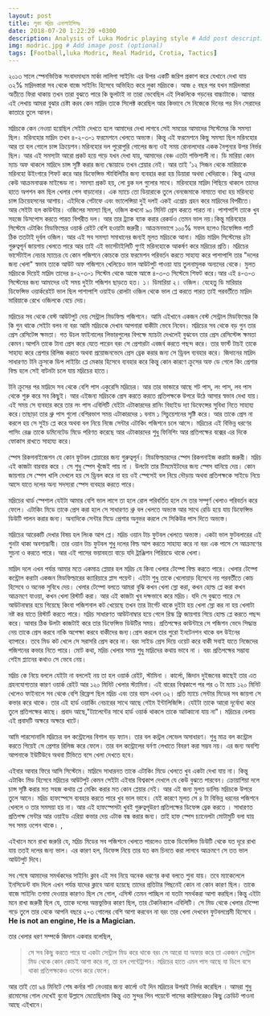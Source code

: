 ```yaml
---
layout: post
title: লুকা মদ্রিচ এনালাইসিসঃ
date: 2018-07-20 1:22:20 +0300
description: Analysis of Luka Modric playing style # Add post description (optional)
img: modric.jpg # Add image post (optional)
tags: [Football,luka Modric, Real Madrid, Crotia, Tactics]
---
```

২০১৩ সালে স্পেনভিত্তিক সংবাদমাধ্যম মার্কা লালিগা সাইনিং এর উপর একটি জরিপ প্রকাশ করে যেখানে দেখা যায় ৩২% মাদ্রিদস্তারা সব থেকে বাজে সাইনিং হিসেবে অভিহিত করে লুকা মদ্রিচকে। আজ ৫ বছর পর যখন মাদ্রিদস্তারা অতীতে ফিরা থাকায় তখন তারা বুঝতে পারে কি ভুলটাই না তারা ভেবেছিল এই লিকলিকে গড়নের বাচ্চাটাকে। আমার এই লেখায় আমরা বুঝার চেষ্টা করব কেন মাদ্রিদ তাকে সিলেক্ট করেছিল আর কিভাবে সে নিজেকে দিনের পর দিন সেরাদের কাতারে তুলে আনল।

মদ্রিচকে কেন নেওয়া হয়েছিল সেইটা দেখতে হলে আমাদের দেখা লাগবে সেই সময়ের আমাদের সিস্টেমের কি সমস্যা ছিল। মরিনহোর মাদ্রিদ তখন ৪-২-৩-১ ফরমেশনে খেলতে অভ্যস্ত। কিন্তু এই ফরমেশনে কিছু সমস্যা ছিল মরিনহোর আর তা হল গোলে চান্স ক্রিয়েশন।মরিনহোর দল পুরোপুরি গোলের জন্য ওই সময় রোনালদোর একক নৈপুন্যর উপর নির্ভর ছিল। আর এই সমস্যটা আরো প্রকট হয়ে পড়ে যখন দেখা যায়, আমাদের বেঞ্চ এতটা শক্তিশালী না। ডি মারিয়া কোন ম্যাচ অফ থাকলে মাদ্রিদে চান্স সৃষ্টি করার জন্য স্কোয়াডে তখন প্লেয়ার নেই। আর তাই '১২ সিজন থেকে মারিয়াকে মরিনহো উইংগারে শিফট করে আর ডিফেন্সিভ স্টাবিলিটির জন্য ব্যবহার করা হয় ডিয়ারা অথবা খেদিরাকে। কিন্তু এদের কেউ আক্রমনাত্মক মাইন্ডেড না। সমস্যা প্রকট হয়, লো ব্লক দল গুলোর সাথে। মরিনহোর মাদ্রিদ পিছিয়ে থাকলে তাদের হাতে অপশন কম ছিল খেলার পেস বাড়ানোর। এক ম্যাচে তো ডিয়ারাকে তুলে বেনজেমাকে নামাতে বাধ্য হয় মরিনহো চান্স ক্রিয়েহসনের আশায়। এইদিকে গেটাফে এবং ভ্যালেন্সিয়া দুই দলই একই এপ্রোচ গ্রহন করে মাদ্রিদের বিপরীতে। আর সেইটা হল কাউন্টার। ওজিলের সমস্যা ছিল, ওজিল কখনো ৯০ মিনিট প্রেস করতে পারত না। পাশাপাশি তাকে খুব সহজে ডিসপোস করতে পারত বিপরীত দল। আর তার ট্র্যাক ব্যাক করার রেকর্ডও তেমন ভাল নয়।কিন্তু মরিনহোর সিস্টেমে এটাকিং মিডফিল্ডের ওয়ার্ক রেইট বেশি হওয়াটা জরুরী। আক্রমনভাগে ১০০% সফল হলেও ডিফেন্সিভ পার্টে ঠিক ততটাই দূর্বল ওজিল। আর এই সব সমস্যা সমাধানের জন্যই মূলত মদ্রিচকে আনা। মদ্রিচ মাদ্রিদ সিস্টেমের ৪টা গুরুত্বপূর্ন জায়গায় খেলতে পারে আর তাই এই ভার্সেটাইলিটি গুণই মরিনহোকে আকর্ষণ করে মদ্রিচের প্রতি। মদ্রিচের ভার্সেটাইল নেচার ম্যাচের যে কোন পজিশনে কোচকে তার ফরমেশন পরিবর্তন করতে সাহায্য করে পাশাপাশি তার "দলের জন্য খেলা" স্বভাব তাকে আউট অফ পজিশনে খেলিয়েও ভাল আউটপুট পাওয়া যায় তুলনামূলক অন্যদের থেকে। মুলত মদ্রিচকে দিয়েই মাদ্রিদ তাদের ৪-২-৩-১ সিস্টেম থেকে আস্তে আস্তে ৪-৩-৩ সিস্টেমে শিফট করে।আর এই ৪-৩-৩ সিস্টেমের জন্য আমাদের ওই সময় দুইটা পজিশন ছাড়তে হত। ১। ডিমারিয়া ২। ওজিল। যেহেতু ডি মারিয়ার ডিফেন্সিভ ওয়ার্করেইট ভাল ছিল পাশাপাশি ওয়াইড রোলটা ওজিল থেকে ভাল প্লে করতে পারত তাই পরবর্তীতে মাদ্রিদ মারিয়াকে রেখে ওজিলকে বেচে দেয়।

মদ্রিচের সব থেকে বেস্ট আউটপুট দেয় সেন্ট্রাল মিডফিল্ড পজিশনে। আমি এইখানে একজন বেস্ট সেন্ট্রাল মিডফিল্ডের কি কি গুন থাকে সেইটা বলব না বরং আমি মদ্রিচকে দেখাব আপনারা বাকীটা ভেবে নিবেন। মদ্রিচের সব থেকে বড় গুন তার প্রেস রেসিটেন্স ক্ষমতা। গত উচল ফাইনালের লিভারপুলের বিপক্ষে ম্যাচটা দেখলেই বুঝবেন তার প্রেস রেসিস্টেন্স ক্ষমতা কেমন।আপনি তাকে টানা প্রেস করে যেতে পারেন বরং সে প্রেশারটা এবজর্ব করতে পছন্দ করে। তার ফার্স্ট টাচই  তাকে সাহায্য করে প্রেশার রিলিজ করতে অথবা প্রয়োজনভেদে প্রেস ব্রেক করার জন্য সে ড্রিবল ব্যবহার করে। জিদানের মাদ্রিদ সাধারণত টনি ক্রুসকে ডিপ লাইয়িং প্লে মেকার হিসেবে ব্যবহার করে কিন্তু কোন কারণে ক্রুসের অফ ডে গেলে কিং প্রেশার বিল্ড হলে সেই বাটনটা চলে যায় মদ্রিচের হাতে। 

টনি ক্রুসের পর মাদ্রিদে সব থেকে বেশি পাস একুরেসি মদ্রিচের। আর তার ভান্ডারে আছে শট পাস, লং পাস, লব পাস থেকে শুরু করে সব কিছুই। আর এইজন্য মদ্রিচকে  প্রেস করতে করতে প্রতিপক্ষকে উপরে উঠে আসার স্বভাব দেখা যায়।এই সময় সে ব্যবহার করে তার লং পাস এবিলিটি যেইটা এটাকারদের রানিং বিহাইড দ্যা ডিফেন্সের সুবিধা নিতে সাহায্য করে।তাছাড়া তার থ্রু পাস গুলো বেশিরভাগ সময় এটাকারদের ১ বনাম ১ সিচুয়েশনের সৃষ্টি করে। আর তাকে প্রেস না করলে হয় সে সুইচ প্লে করে অথবা বল নিয়ে নিজে সেন্টার এটাকিং পজিশনে চলে আসে। মদ্রিচের এই বিভিন্ন ধরণের পাসিং রেঞ্জ তাকে ডমিনেটেড মিডে পরিণত করেছে আর এটাকারদের শুধু ফিনিশিং আর প্রতিপক্ষের বক্সের এর দিকে ফোকাস রাখতে সাহায্য করে। 

স্পেস রিকগনাইজেশন যে কোন ফুটবল প্লেয়ারের জন্য গুরুত্বপূর্ন। মিডফিল্ডারদের স্পেস রিকগনাইজ করাটা জরুরী। মদ্রিচ এই কাজটা বারবার করে । সে শুধু স্পেস খুঁজেই পায় না । উলটো তার টিমমেইটদের জন্য স্পেস বানিয়ে দেয়। কোন জায়গায় সে স্পেস খালি দেখলে হয় সে ড্রিবল করে না হয় ওই স্পেসেই বল নিয়ে দৌড়ায় অথবা প্রতিপক্ষকে সাইডে নিয়ে আসে যাতে দলের অন্য সদস্যরা স্পেস ব্যবহার করতে পারে।

মদ্রিচের থার্ড স্পেশাল যেইটা আমার বেশি ভাল লাগে তা হলে রোল পরিবর্তিত হলে সে তার সম্পুর্ণ খেলাও পরিবর্তন করে ফেলে। এটাকিং মিডে তাকে প্রেস করা হলে সে সাধারণত থ্রু বল খেলতে অভ্যস্ত আর সাথে রেডি হয়ে যায় ডিফেন্সিভ ডিউটি পালন করার জন্য। অন্যদিকে সেন্টার মিডে প্রেশার অনুভর করলে সে সিকিউর পাস দিতে অভ্যস্ত।   

মদ্রিচের আরেকটি দেখার বিষয় হল লিংক আপ প্লে। মদ্রিচ ওয়ান টাচ ফুটবল খেলতে অভ্যস্ত। একটা ভাল ফুটবলারের এই গুনটা থাকা অবশ্যম্ভাবী। তার ওয়ান টাচ ফুটবল শুধু দলের বিল্ড আপ করতে সাহায্য করে না বরং এক পাসে সে আক্রমণের সুচনা ও করতে পারে। আর এই পাসের ভয়াবহতা বাড়ে যদি ট্রাঞ্জিশন পিরিয়ডে থাকে খেলা। 

মাদ্রিদ দলে এখন পর্যন্ত আমার মতে একমাত্র প্লেয়ার হল মদ্রিচ যে কিনা খেলার টেম্পো বিল্ড করতে পারে। খেলার টেম্পো কন্ট্রোল করাটা একজন মিডফিল্ডারের ক্যারিয়ারে প্লাস পয়েন্ট। এইটা শুধু তাকে খেলোয়াড় হিসেবে নয় পরবর্তীতে কোচ হিসেবে ও অনেক সুবিধে দেয়। খেলার টেম্পো বলতে আমরা বুঝি কখন খেলা স্লো করা, কখন হোল্ড প্লে করা কখন আক্রমণে যাওয়া, কখন খেলা রিস্টার্ট করা। আর এই কাজটা খুব দক্ষভাবে করে মদ্রিচ। যদি সে বুঝতে পারে সে আউটনাম্বার হয়ে গিয়েছে কিংবা পজিশনাল কট খেয়েছে তখন তার টার্গেট থাকে দুইটা হয় খেলা স্লো কর না হয় খেলাটা নষ্ট কর যাতে রিস্টার্ট করতে পারে। মদ্রিচ সাধারণত আউটনাম্বার হয়ে গেলে রিস্ক ফ্রি জায়গায় গিয়ে হোল্ড প্লে করতে পছন্দ করে। আবার ঠিক উলটা কাজটাই করে তার ডিফেন্সিভ ডিউটির সময়। প্রতিপক্ষের কাউন্টারে সে পজিশন ভেদে সিদ্ধান্ত নেয় তাকে প্রেস করবে নাকি অপেক্ষা করবে বাকীদের জন্য।প্রেস করলে তার পুরো ইনটেনশন থাকে বল উইনের ব্যাপারে। তবে মিড কট খেলে সে সরাসরি প্রেস করে না। বরং সাইড প্রেস দিয়ে ওয়েট করে বাকী সবাই যাতে নিজেদের পজিশনের কভার নিতে পারে। মোট কথা, মদ্রিচ খেলার সময় শুধু মাদ্রিদের কথায় ভাবে না । বরং প্রতিপক্ষের সম্ভাব্য গেইম প্ল্যানের কথাও সে ভেবে নেয়। 

মদ্রিচ কে নিয়ে বললে যেইটা না বললেই নয় তা হল ওয়ার্ক রেইট, স্টামিনা । কার্লো, জিদান দুইজনের কাছেই তার এত গ্রহনযোগ্যতার কারণ ওয়ার্ক রেইট আর ১২০ মিনিট খেলার স্ট্যামিনা। এই বারের বিশ্বকাপে পর পর ৩ টা ম্যাচ ১২০ মিনিট খেলেও ফাইনালে সব থেকে বেশি রিফ্রেশ ছিল মদ্রিচ এবং তার বয়স এখন ৩২। প্রতি ম্যাচে সেন্টার মিডের সব জায়গা সে কভার করে থাকে। তার এই হার্ড ওয়ার্কিং নেচারের সাথে আছে গেইম ইন্টালিজিন্সি। যেইটা তাকে আরো দূর্বোধ্য করে তুলে প্রতিপক্ষের কাছে। প্রবাদ আছে,"ট্যালেন্টের সাথে হার্ড ওয়ার্ক থাকলে তাকে আটকানো যায় না"। মদ্রিচের বেলায় এই প্রবাদটি অক্ষরে অক্ষরে খাটে। 

আমি পারসোনালি মদ্রিচের বল কন্ট্রোলের বিশাল বড় ফ্যান। তার বল কন্ট্রল লেভেল অসাধারণ। শুধু মাত্র বল কন্ট্রোল করতে গিয়েই সে প্রেশার রিলিজ করে ফেলে। তার বল কন্ট্রোলের বর্নণা লেখাতে বিবরণ করা সম্ভব নয়। এর জন্য অবশ্যি আপনাকে ইউটিউবে অথবা টিভিতে বসে খেলা দেখতে হবে। 

এইবার আবার ফিরে আসি সিস্টেমে। মাদ্রিদে সাধারনত তাকে এটাকিং মিডে খেলতে  খুব একটা দেখা যায় না। কিন্তু এটাকিং মিড হিসেবে মদ্রিচের আউটপুট কেমন সেইটা এইবার বিশ্বকাপ দেখলে যে কেউ বুঝতে পারবেন। ক্রোয়াশিয়া দলে চান্স সৃষ্টি করার মত সহজ কথায় প্লে মেকিং করার মত কোন প্লেয়ার নেই।  আর এই জন্য মুলত ডালিচ মদ্রিচকে উপরে তুলে আনে। মদ্রিচ হাফস্পেসে ব্যবহার করতে পারে খুব ভাল ভাবে। যেই কারণে মূলত সে ৪ টা বিভিন্ন ধরনের পজিশনে খেললে ও তার সমসয়া হয় না। আর এই হাফস্পেসটা খুবই গুরুত্বপূউরণ প্রতিপক্ষের ডিফেন্স ব্রেক করতে । সাধারণত প্রতিপক্ষ সেন্টার আর ওয়াইড এরিয়া কভার দেয় এটাক বন্ধ করার জন্য। তাই হাফ স্পেস চ্যানেলটা মোটামুটি বলা যায় সব সময় ওপেন থাকে। 
,

এইখানে মনে রাখা জরুরি যে, মদ্রিচ মিডের সব পজিশনে খেলতে পারলেও তাকে ডিফেন্সিভ ডিউটি থেকে যত দূরে রাখা যায় ততই দলের জন্য ভাল। এর কারণ হল, ডিফেন্স নিয়ে তার যত কম চিনতে করা লাগবে আক্রমণে সে তত ভাল আউটপুট দিবে। 

সব শেষে আমাদের সমর্থকদের সাইনিং ক্লাব এই সব নিয়ে অনেক ধরণের কথা বলতে শুনা যায়। তবে ম্যাকেলেলে ইনসিডেন্ট বাদ দিলে এখন পর্যন্ত যাদের ক্লাবে আনা হয়েছে তাদের প্রতিটার পিছনেই কোন না কোন কারণ ছিল। তাকে বাজে সাইনিং তগমা দেওয়ার কারণও ছিল সে গোল, এসিস্ট তেমন পাচ্ছিল না যতটা সমর্থকরা আশা করছিল।কিন্তু এইটা মনে রাখা জরুরী ছিল যে, তাকে দলের অন্তভুক্তির কারণ ছিল, তার টেকনিক্যাল এবিলিটি। সে মিড থেকে খেলার টেম্পো গড়ে তুলে তার থেকে আপনি বছরে ২-৩ গোলের বেশি আশা করবেন না বরং তার খেলা দেখবেন ফুটবলপ্রেমী হিসেবে । **He is not an engine, He is a Magician.** 

তার খেলার ধরণ সম্পর্কে জিদান একবার বলেছিল,

>সে সব কিছু করতে পারে যা একটা সেন্ট্রাল মিড করে থাকে বরং সে আরো যা অফার করে তা একজন সেন্ট্রাল মিড থেকে কোন কোচই আশা করে না, তা হল পেন্টেট্রাশন। মদ্রিচের হাতে এমন পাস আছে যা ডিপে বসে থাকা প্রতিপক্ষকেও ওপেন করে ফেলে। 

আর তাই তো ৯৪ মিনিটে শেষ কর্নার শট নেওয়ার জন্য কার্লো ওই দিন মদ্রিচের উপরই নির্ভর করেছিল । আমরা শুধু রামোসের গোল দেখেই বুনো উল্লাসে মেতেছিলাম কিন্তু এত সুন্দর পিন পয়েন্টে পাসের কারিগরেরও কিছু ক্রেডিট পাওনা আছে এইখানে।

